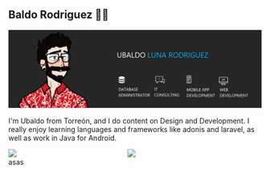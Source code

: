 <h2>Baldo Rodriguez 👨‍💻</h2>
<img src="https://raw.githubusercontent.com/UbaldoRdz98/UbaldoRdz98/master/Banner.png" alt="Banner descriptivo mio">

I'm Ubaldo from Torreón, and I do content on Design and Development. I really enjoy learning languages and frameworks like adonis and laravel, as well as work in Java for Android.

<div>
 <img align="left" width="47%" src="https://github-readme-stats.vercel.app/api?username=UbaldoRdz98&show_icons=true&theme=algolia">
 <img align="left" width="47%" src="https://github-readme-stats.vercel.app/api/top-langs/?username=UbaldoRdz98&layout=compact">
</div>

<br/>

<div>asas</div>

